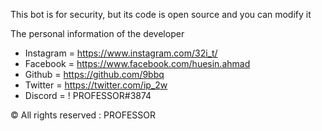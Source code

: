 This bot is for security, but its code is open source and you can modify it

The personal information of the developer

- Instagram = https://www.instagram.com/32i_t/
- Facebook = https://www.facebook.com/huesin.ahmad
- Github = https://github.com/9bbq
- Twitter = https://twitter.com/ip_2w
- Discord = !                      PROFESSOR#3874

©️ All rights reserved : PROFESSOR
